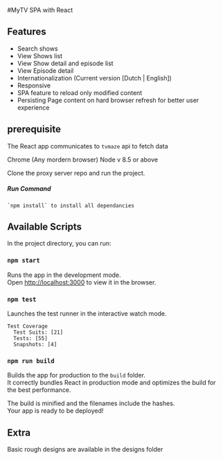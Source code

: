 #MyTV SPA with React

## Features

-   Search shows
-   View Shows list
-   View Show detail and episode list
-   View Episode detail
-   Internationalization (Current version [Dutch | English])
-   Responsive
-   SPA feature to reload only modified content
-   Persisting Page content on hard browser refresh for better user experience

## prerequisite

The React app communicates to `tvmaze` api to fetch data

Chrome (Any mordern browser)
Node v 8.5 or above

Clone the proxy server repo and run the project.

##### Run Command

    `npm install` to install all dependancies

## Available Scripts

In the project directory, you can run:

### `npm start`

Runs the app in the development mode.<br>
Open [http://localhost:3000](http://localhost:3000) to view it in the browser.

### `npm test`

Launches the test runner in the interactive watch mode.<br>

    Test Coverage
      Test Suits: [21]
      Tests: [55]
      Snapshots: [4]

### `npm run build`

Builds the app for production to the `build` folder.<br>
It correctly bundles React in production mode and optimizes the build for the best performance.

The build is minified and the filenames include the hashes.<br>
Your app is ready to be deployed!

## Extra

Basic rough designs are available in the designs folder
